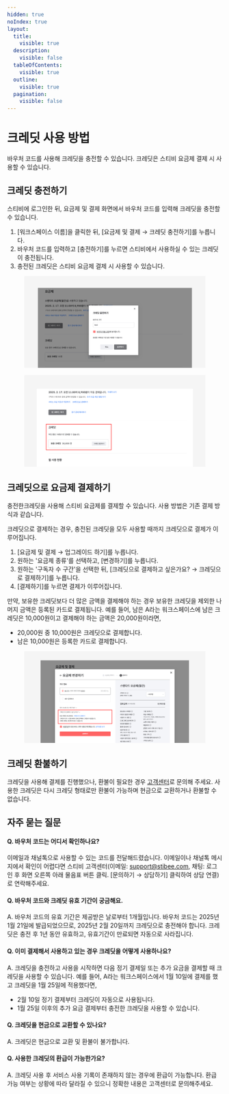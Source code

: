 ```yaml
---
hidden: true
noIndex: true
layout:
  title:
    visible: true
  description:
    visible: false
  tableOfContents:
    visible: true
  outline:
    visible: true
  pagination:
    visible: false
---
```


# 크레딧 사용 방법

바우처 코드를 사용해 크레딧을 충전할 수 있습니다. 크레딧은 스티비 요금제 결제 시 사용할 수 있습니다.&#x20;



## 크레딧 충전하기 <a href="#add-credit" id="add-credit"></a>

스티비에 로그인한 뒤, 요금제 및 결제 화면에서 바우처 코드를 입력해 크레딧을 충전할 수 있습니다.

1. \[워크스페이스 이름]을 클릭한 뒤, \[요금제 및 결제 → 크레딧 충전하기]를 누릅니다.
2. 바우처 코드를 입력하고 \[충전하기]를 누르면 스티비에서 사용하실 수 있는 크레딧이 충전됩니다.
3. 충전된 크레딧은 스티비 요금제 결제 시 사용할 수 있습니다.

<figure><img src=".gitbook/assets/크레딧 사용 방법2.png" alt=""><figcaption></figcaption></figure>

<figure><img src=".gitbook/assets/크레딧 사용 방법3.png" alt=""><figcaption></figcaption></figure>



## 크레딧으로 요금제 결제하기 <a href="#payment" id="payment"></a>

충전한크레딧을 사용해 스티비 요금제를 결제할 수 있습니다.  사용 방법은 기존 결제 방식과 같습니다.

크레딧으로 결제하는 경우, 충전된 크레딧을 모두 사용할 때까지 크레딧으로 결제가 이루어집니다.&#x20;

1. \[요금제 및 결제 → 업그레이드 하기]를 누릅니다.
2. 원하는 '요금제 종류'를 선택하고, \[변경하기]를 누릅니다.
3. 원하는 '구독자 수 구간'을 선택한 뒤, \[크레딧으로 결제하고 싶은가요? → 크레딧으로 결제하기]를 누릅니다.
4. &#x20;\[결제하기]를 누르면 결제가 이루어집니다.

만약, 보유한 크레딧보다 더 많은 금액을 결제해야 하는 경우 보유한 크레딧을 제외한 나머지 금액은 등록된 카드로 결제됩니다. 예를 들어, 남은 A라는 워크스페이스에 남은 크레딧은 10,000원이고 결제해야 하는 금액은 20,000원이라면,

* 20,000원 중 10,000원은 크레딧으로 결제합니다.
* 남은 10,000원은 등록한 카드로 결제합니다.

<figure><img src=".gitbook/assets/크레딧 사용 방법4.png" alt=""><figcaption></figcaption></figure>



## 크레딧 환불하기 <a href="#refund" id="refund"></a>

크레딧을 사용해 결제를 진행했으나, 환불이 필요한 경우 [고객센터](https://help.stibee.com/getting-started/help#help-center)로 문의해 주세요. 사용한 크레딧은 다시 크레딧 형태로만 환불이 가능하며 현금으로 교환하거나 환불할 수 없습니다.



## 자주 묻는 질문 <a href="#faq" id="faq"></a>

#### **Q. 바우처 코드는 어디서 확인하나요?**

이메일과 채널톡으로 사용할 수 있는 코드를 전달해드렸습니다. 이메일이나 채널톡 메시지에서 확인이 어렵다면 스티비 고객센터(이메일: support@stibee.com, 채팅: 로그인 후 화면 오른쪽 아래 물음표 버튼 클릭. \[문의하기 → 상담하기] 클릭하여 상담 연결)로 연락해주세요.

#### **Q. 바우처 코드와 크레딧 유효 기간이 궁금해요.**

A. 바우처 코드의 유효 기간은 제공받은 날로부터 1개월입니다. 바우처 코드는 2025년 1월 21일에 발급되었으므로, 2025년 2월 20일까지 크레딧으로 충전해야 합니다. 크레딧은 충전 후 1년 동안 유효하고, 유효기간이 만료되면 자동으로 사라집니다.

#### Q. 이미 결제해서 사용하고 있는 경우 크레딧을 어떻게 사용하나요?

A. 크레딧을 충전하고 사용을 시작하면 다음 정기 결제일 또는 추가 요금을 결제할 때 크레딧을 사용할 수 있습니다. 예를 들어, A라는 워크스페이스에서 1월 10일에 결제를 했고 크레딧을 1월 25일에 적용했다면,&#x20;

* 2월 10일 정기 결제부터 크레딧이 자동으로 사용됩니다.
* 1월 25일 이후의 추가 요금 결제부터 충전한 크레딧을 사용할 수 있습니다.

#### **Q. 크레딧을 현금으로 교환할 수 있나요?**

A. 크레딧은 현금으로 교환 및 환불이 불가합니다.

#### Q. 사용한 크레딧의 환급이 가능한가요?

A. 크레딧 사용 후 서비스 사용 기록이 존재하지 않는 경우에 환급이 가능합니다. 환급 가능 여부는 상황에 따라 달라질 수 있으니 정확한 내용은 고객센터로 문의해주세요.
